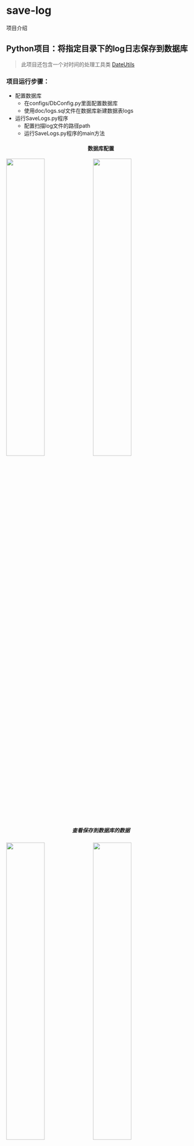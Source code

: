 # save-log
项目介绍

## Python项目：将指定目录下的log日志保存到数据库

> 此项目还包含一个对时间的处理工具类 [DateUtils][1]

### 项目运行步骤：

* 配置数据库
    * 在configs/DbConfig.py里面配置数据库
    * 使用doc/logs.sql文件在数据库新建数据表logs
* 运行SaveLogs.py程序
    * 配置扫描log文件的路径path
    * 运行SaveLogs.py程序的main方法

<div>
<h4 align="center">数据库配置</h4>
<img src="https://github.com/yueyue10/PythonPro/blob/master/save-log/doc/db_logs.png" width="45%"  />
<img src="https://github.com/yueyue10/PythonPro/blob/master/save-log/doc/db_logs0.png" width="45%"  />

<h5 align="center">查看保存到数据库的数据</h5>
<img src="https://github.com/yueyue10/PythonPro/blob/master/save-log/doc/db_logs1.png" width="45%"  />
<img src="https://github.com/yueyue10/PythonPro/blob/master/save-log/doc/db_logs2.png" width="45%"  />
</div>

[1]:https://github.com/yueyue10/PythonPro/blob/master/save-log/utils/DateUtils.py